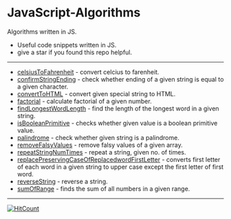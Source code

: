 # JavaScript-Algorithms
Algorithms written in JS.
* Useful code snippets written in JS.
* give a star if you found this repo helpful.
---
* [celsiusToFahrenheit](../master/JavaScript-Algorithms/celsiusToFahrenheit/celsiusToFahrenheit.js) - convert celcius to farenheit.
* [confirmStringEnding](../master/JavaScript-Algorithms/confirmStringEnding/confirmStringEnding.js) - check whether ending of a given string is equal to a given character.
* [convertToHTML](../master/JavaScript-Algorithms/convertToHTML/convertToHTML.js) - convert given special string to HTML.
* [factorial](../master/JavaScript-Algorithms/factorial/factorial.js) - calculate factorial of a given number.
* [findLongestWordLength](../master/JavaScript-Algorithms/findLongestWordLength/findLongestWordLength.js) - find the length of the longest word in a given string.
* [isBooleanPrimitive](../master/JavaScript-Algorithms/isBooleanPrimitive/isBooleanPrimitive.js) - checks whether given value is a boolean primitive value.
* [palindrome](../master/JavaScript-Algorithms/palindrome/palindrome.js) - check whether given string is a palindrome.
* [removeFalsyValues](../master/JavaScript-Algorithms/removeFalsyValues/removeFalsyValues.js) - remove falsy values of a given array.
* [repeatStringNumTimes](../master/JavaScript-Algorithms/repeatStringNumTimes/repeatStringNumTimes.js) - repeat a string, given no. of times.
* [replacePreservingCaseOfReplacedwordFirstLetter](../master/JavaScript-Algorithms/replacePreservingCaseOfReplacedwordFirstLetter/replacePreservingCaseOfReplacedwordFirstLetter.js) - converts first letter of each word in a given string to upper case except the first letter of first word.
* [reverseString](../master/JavaScript-Algorithms/reverseString/reverseString.js) - reverse a string.
* [sumOfRange](../master/JavaScript-Algorithms/sumOfRange/sumOfRange.js) - finds the sum of all numbers in a given range.
---
[![HitCount](http://hits.dwyl.com/SachinNishal/JavaScript-Algorithms.svg)](http://hits.dwyl.com/SachinNishal/JavaScript-Algorithms)
